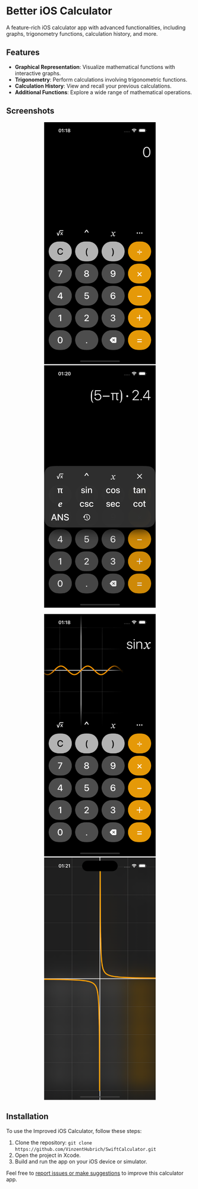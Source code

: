 # Better iOS Calculator

A feature-rich iOS calculator app with advanced functionalities, including graphs, trigonometry functions, calculation history, and more.

## Features

- **Graphical Representation**: Visualize mathematical functions with interactive graphs.
- **Trigonometry**: Perform calculations involving trigonometric functions.
- **Calculation History**: View and recall your previous calculations.
- **Additional Functions**: Explore a wide range of mathematical operations.

## Screenshots

<p align="middle">
  <img src="Screenshots/ui.png" width="300">
  <img src="Screenshots/operations_and_functions.png" width="300">
</p>
<p align="middle">
  <img src="Screenshots/visual_graph.png" width="300">
  <img src="Screenshots/fullscreen_graph.png" width="300">
</p>

## Installation

To use the Improved iOS Calculator, follow these steps:

1. Clone the repository: `git clone https://github.com/VinzentHubrich/SwiftCalculator.git`
2. Open the project in Xcode.
3. Build and run the app on your iOS device or simulator.

Feel free to [report issues or make suggestions](https://github.com/VinzentHubrich/SwiftCalculator/issues) to improve this calculator app.
